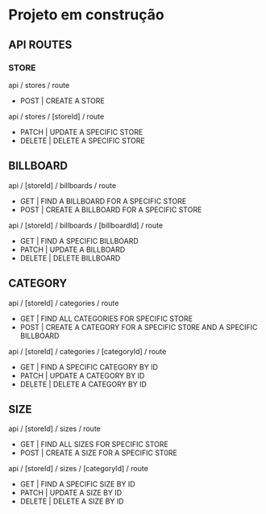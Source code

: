 # Projeto em construção

## API ROUTES

### STORE
api / stores / route
  - POST | CREATE A STORE

api / stores / [storeId] / route
  - PATCH  | UPDATE A SPECIFIC STORE
  - DELETE | DELETE A SPECIFIC STORE

## BILLBOARD
api / [storeId] / billboards / route
  - GET  | FIND A BILLBOARD FOR A SPECIFIC STORE
  - POST | CREATE A BILLBOARD FOR A SPECIFIC STORE

api / [storeId] / billboards / [billboardId] / route
  - GET    | FIND A SPECIFIC BILLBOARD
  - PATCH  | UPDATE A BILLBOARD
  - DELETE | DELETE BILLBOARD

## CATEGORY
api / [storeId] / categories / route
  - GET  | FIND ALL CATEGORIES FOR SPECIFIC STORE
  - POST | CREATE A CATEGORY FOR A SPECIFIC ST0RE AND A SPECIFIC BILLBOARD
 
api / [storeId] / categories / [categoryId] / route
  - GET    | FIND A SPECIFIC CATEGORY BY ID
  - PATCH  | UPDATE A CATEGORY BY ID
  - DELETE | DELETE A CATEGORY BY ID

## SIZE
api / [storeId] / sizes / route
  - GET  | FIND ALL SIZES FOR SPECIFIC STORE
  - POST | CREATE A SIZE FOR A SPECIFIC ST0RE
 
api / [storeId] / sizes / [categoryId] / route
  - GET    | FIND A SPECIFIC SIZE BY ID
  - PATCH  | UPDATE A SIZE BY ID
  - DELETE | DELETE A SIZE BY ID